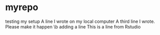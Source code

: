# myrepo
testing my setup
A line I wrote on my local computer
A third line I wrote. Please make it happen
\b adding a line
This is a line from Rstudio

